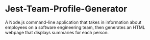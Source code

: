 # Jest-Team-Profile-Generator
A Node.js command-line application that takes in information about employees on a software engineering team, then generates an HTML webpage that displays summaries for each person.
